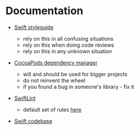 # Documentation

- [Swift styleguide](https://github.com/raywenderlich/swift-style-guide/)
  - rely on this in all confusing situations
  - rely on this when doing code reviews
  - rely on this in any unknown situation

- [CocoaPods dependency manager](https://cocoapods.org/)
  - will and should be used for bigger projects
  - do not reinvent the wheel
  - if you found a bug in someone's library - fix it
  
- [SwiftLint](https://github.com/realm/SwiftLint)
  - default set of rules [here](https://github.com/JustForFunOrg/Documentation/blob/master/.swiftlint.yml)

- [Swift codebase](https://github.com/apple/swift)
